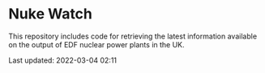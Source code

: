 # Nuke Watch

This repository includes code for retrieving the latest information available on the output of EDF nuclear power plants in the UK.

Last updated: 2022-03-04 02:11